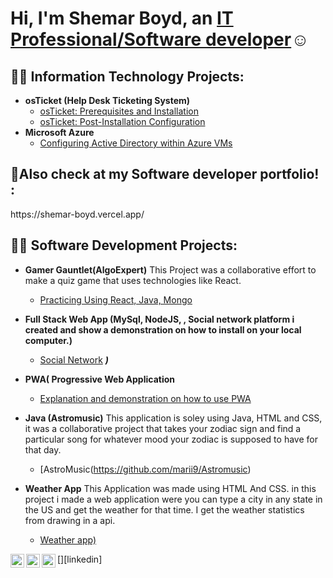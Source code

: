 <h1>Hi, I'm Shemar Boyd, an <a href="(https://www.linkedin.com/in/shemar-boyd-a23388150/)">IT Professional/Software developer</a>☺</h1>

<h2>👨‍💻 Information Technology Projects:</h2>

- <b>osTicket (Help Desk Ticketing System)</b>
  - [osTicket: Prerequisites and Installation](https://github.com/marii9/osticket-prereqqs)
  - [osTicket: Post-Installation Configuration](https://github.com/marii9/post-install-config)
- <b>Microsoft Azure</b>
  - [Configuring Active Directory within Azure VMs](https://github.com/marii9/configure-ad)


<h2>🤳Also check at my Software developer portfolio! :</h2>
https://shemar-boyd.vercel.app/

<h2>👨‍💻 Software Development Projects:</h2>

- <b>Gamer Gauntlet(AlgoExpert)</b>
This Project was a collaborative effort to make a quiz game that uses technologies like React.
  - [Practicing Using React, Java, Mongo](https://github.com/marii9/gamers-gauntlet)
- <b>Full Stack Web App (MySql, NodeJS, , Social network platform i created and show a demonstration on how to install on your local computer.)</b>
  - [Social Network](https://github.com/marii9/social-network
) <b><i>)</b></i>
- <b>PWA( Progressive Web Application</b>
  - [Explanation and demonstration on how to use PWA](https://github.com/marii99/pwa
)
- <b>Java (Astromusic)</b>
    This application is soley using Java, HTML and CSS, it was a collaborative project that takes your zodiac sign and find a particular song for whatever mood your zodiac is supposed to have for that day.
  - [AstroMusic(https://github.com/marii9/Astromusic)
  
- <b>Weather App</b>
   This Application was made using HTML And CSS. in this project i made a web application were you can type a city in any state in the US and get the weather for that time. I get the weather statistics from drawing in a api.
  - [Weather app)](https://github.com/marii9/weather-app
)



[<img align="left" alt="Shemar | Twitter" width="22px" src="https://cdn.jsdelivr.net/npm/simple-icons@v3/icons/twitter.svg" />][twitter]
[<img align="left" alt="Shemar| LinkedIn" width="22px" src="https://cdn.jsdelivr.net/npm/simple-icons@v3/icons/linkedin.svg" />][linkedin]
[<img align="left" alt="Shemar | Instagram" width="22px" src="https://cdn.jsdelivr.net/npm/simple-icons@v3/icons/instagram.svg" />][instagram]

[twitter]: https://twitter.com/
[instagram]: https://www.instagram.com/







